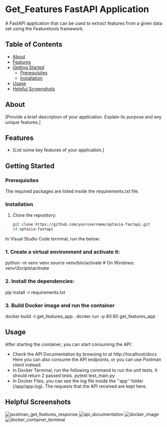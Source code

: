 # Get_Features FastAPI Application
A FastAPI application that can be used to extract features from a given data set using the Featuretools framework.

## Table of Contents

- [About](#about)
- [Features](#features)
- [Getting Started](#getting-started)
  - [Prerequisites](#prerequisites)
  - [Installation](#installation)
- [Usage](#usage)
- [Helpful Screenshots](#screenshots)

## About

[Provide a brief description of your application. Explain its purpose and any unique features.]

## Features

- [List some key features of your application.]

## Getting Started

### Prerequisites

The required packages are listed inside the requirements.txt file.

### Installation

1. Clone the repository:

   ```bash
   git clone https://github.com/yourusername/optasia-fastapi.git
   cd optasia-fastapi

In Visual Studio Code terminal, run the below:

### 1. Create a virtual environment and activate it:
python -m venv venv
source venv/bin/activate  # On Windows: venv\Scripts\activate

### 2. Install the dependencies:
pip install -r requirements.txt

### 3. Build Docker image and run the container

docker build -t get_features_app .
docker run -p 80:80 get_features_app

## Usage

After starting the container, you can start consuming the API:


- Check the API Documentation by browsing to at http://localhost/docs
  Here you can also consume the API endpoints, or you can use Postman client instead.
- In Docker Terminal, run the following command to run the unit tests. It should return 2 passed tests.
  pytest test_main.py
- In Docker Files, you can see the log file inside the ''app'' folder (/app/app.log). The requests that the API received are kept here.


## Helpful Screenshots
![postman_get_features_response](https://github.com/panagiotis-langaris/ML_Features_API/assets/16323614/a1c06da8-c697-4591-bcd2-6be0aa748431)
![api_documentation](https://github.com/panagiotis-langaris/ML_Features_API/assets/16323614/3964aec9-fb03-4dce-a632-e36fb41d1df8)
![docker_image](https://github.com/panagiotis-langaris/ML_Features_API/assets/16323614/e681c1aa-e0d8-4baf-89be-8aedbcd7d43a)
![docker_container_terminal](https://github.com/panagiotis-langaris/ML_Features_API/assets/16323614/b4852f27-740c-418b-8516-f3f0ad58af11)


